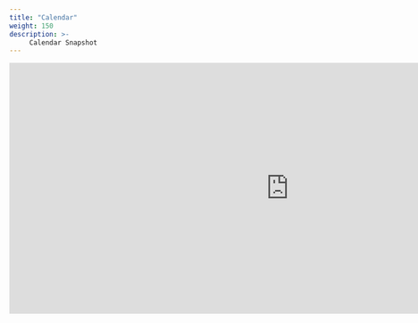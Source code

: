 ```yaml
---
title: "Calendar"
weight: 150
description: >-
     Calendar Snapshot
---
```

<iframe src="https://calendar.google.com/calendar/embed?src=calendar%40islandviewpta.org&ctz=America%2FLos_Angeles" width="1000" height="450" frameborder="0" style="border:0" allowfullscreen></iframe>
